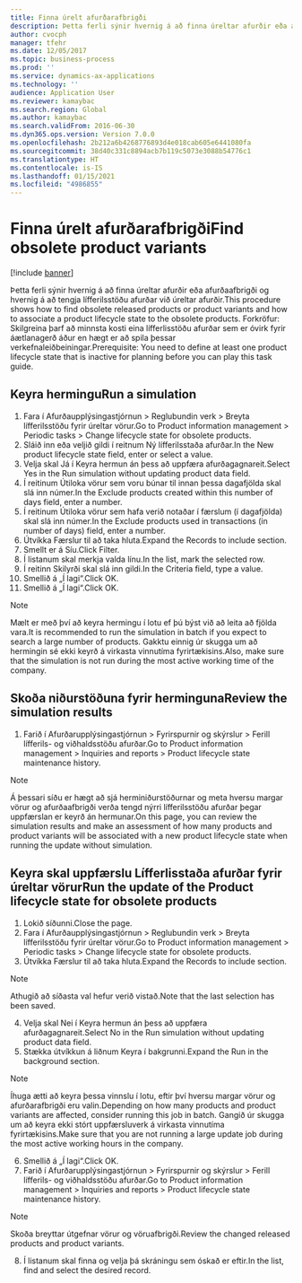 ```yaml
---
title: Finna úrelt afurðarafbrigði
description: Þetta ferli sýnir hvernig á að finna úreltar afurðir eða afurðaafbrigði og hvernig á að tengja lífferilsstöðu afurðar við úreltar afurðir.
author: cvocph
manager: tfehr
ms.date: 12/05/2017
ms.topic: business-process
ms.prod: ''
ms.service: dynamics-ax-applications
ms.technology: ''
audience: Application User
ms.reviewer: kamaybac
ms.search.region: Global
ms.author: kamaybac
ms.search.validFrom: 2016-06-30
ms.dyn365.ops.version: Version 7.0.0
ms.openlocfilehash: 2b212a6b4268776893d4e018cab605e6441080fa
ms.sourcegitcommit: 38d40c331c8894acb7b119c5073e3088b54776c1
ms.translationtype: HT
ms.contentlocale: is-IS
ms.lasthandoff: 01/15/2021
ms.locfileid: "4986855"
---
```

# <a name="find-obsolete-product-variants"></a><span data-ttu-id="2f4e9-103">Finna úrelt afurðarafbrigði</span><span class="sxs-lookup"><span data-stu-id="2f4e9-103">Find obsolete product variants</span></span> 

[!include [banner](../../includes/banner.md)]

<span data-ttu-id="2f4e9-104">Þetta ferli sýnir hvernig á að finna úreltar afurðir eða afurðaafbrigði og hvernig á að tengja lífferilsstöðu afurðar við úreltar afurðir.</span><span class="sxs-lookup"><span data-stu-id="2f4e9-104">This procedure shows how to find obsolete released products or product variants and how to associate a product lifecycle state to the obsolete products.</span></span> <span data-ttu-id="2f4e9-105">Forkröfur: Skilgreina þarf að minnsta kosti eina lífferlisstöðu afurðar sem er óvirk fyrir áætlanagerð áður en hægt er að spila þessar verkefnaleiðbeiningar.</span><span class="sxs-lookup"><span data-stu-id="2f4e9-105">Prerequisite: You need to define at least one product lifecycle state that is inactive for planning before you can play this task guide.</span></span>


## <a name="run-a-simulation"></a><span data-ttu-id="2f4e9-106">Keyra hermingu</span><span class="sxs-lookup"><span data-stu-id="2f4e9-106">Run a simulation</span></span>
1. <span data-ttu-id="2f4e9-107">Fara í Afurðaupplýsingastjórnun > Reglubundin verk > Breyta lífferilsstöðu fyrir úreltar vörur.</span><span class="sxs-lookup"><span data-stu-id="2f4e9-107">Go to Product information management > Periodic tasks > Change lifecycle state for obsolete products.</span></span>
2. <span data-ttu-id="2f4e9-108">Sláið inn eða veljið gildi í reitnum Ný lífferilsstaða afurðar.</span><span class="sxs-lookup"><span data-stu-id="2f4e9-108">In the New product lifecycle state field, enter or select a value.</span></span>
3. <span data-ttu-id="2f4e9-109">Velja skal Já í Keyra hermun án þess að uppfæra afurðagagnareit.</span><span class="sxs-lookup"><span data-stu-id="2f4e9-109">Select Yes in the Run simulation without updating product data field.</span></span>
4. <span data-ttu-id="2f4e9-110">Í reitinum Útiloka vörur sem voru búnar til innan þessa dagafjölda skal slá inn númer.</span><span class="sxs-lookup"><span data-stu-id="2f4e9-110">In the Exclude products created within this number of days field, enter a number.</span></span>
5. <span data-ttu-id="2f4e9-111">Í reitinum Útiloka vörur sem hafa verið notaðar í færslum (í dagafjölda) skal slá inn númer.</span><span class="sxs-lookup"><span data-stu-id="2f4e9-111">In the Exclude products used in transactions (in number of days) field, enter a number.</span></span>
6. <span data-ttu-id="2f4e9-112">Útvíkka Færslur til að taka hluta.</span><span class="sxs-lookup"><span data-stu-id="2f4e9-112">Expand the Records to include section.</span></span>
7. <span data-ttu-id="2f4e9-113">Smellt er á Síu.</span><span class="sxs-lookup"><span data-stu-id="2f4e9-113">Click Filter.</span></span>
8. <span data-ttu-id="2f4e9-114">Í listanum skal merkja valda línu.</span><span class="sxs-lookup"><span data-stu-id="2f4e9-114">In the list, mark the selected row.</span></span>
9. <span data-ttu-id="2f4e9-115">Í reitinn Skilyrði skal slá inn gildi.</span><span class="sxs-lookup"><span data-stu-id="2f4e9-115">In the Criteria field, type a value.</span></span>
10. <span data-ttu-id="2f4e9-116">Smellið á „Í lagi“.</span><span class="sxs-lookup"><span data-stu-id="2f4e9-116">Click OK.</span></span>
11. <span data-ttu-id="2f4e9-117">Smellið á „Í lagi“.</span><span class="sxs-lookup"><span data-stu-id="2f4e9-117">Click OK.</span></span>

> [!NOTE]
> <span data-ttu-id="2f4e9-118">Mælt er með því að keyra hermingu í lotu ef þú býst við að leita að fjölda vara.</span><span class="sxs-lookup"><span data-stu-id="2f4e9-118">It is recommended to run the simulation in batch if you expect to search a large number of products.</span></span> <span data-ttu-id="2f4e9-119">Gakktu einnig úr skugga um að hermingin sé ekki keyrð á virkasta vinnutíma fyrirtækisins.</span><span class="sxs-lookup"><span data-stu-id="2f4e9-119">Also, make sure that the simulation is not run during the most active working time of the company.</span></span>  

## <a name="review-the-simulation-results"></a><span data-ttu-id="2f4e9-120">Skoða niðurstöðuna fyrir herminguna</span><span class="sxs-lookup"><span data-stu-id="2f4e9-120">Review the simulation results</span></span>
1. <span data-ttu-id="2f4e9-121">Farið í Afurðarupplýsingastjórnun > Fyrirspurnir og skýrslur > Ferill lífferils- og viðhaldsstöðu afurðar.</span><span class="sxs-lookup"><span data-stu-id="2f4e9-121">Go to Product information management > Inquiries and reports > Product lifecycle state maintenance history.</span></span>
   
> [!NOTE]
> <span data-ttu-id="2f4e9-122">Á þessari síðu er hægt að sjá herminiðurstöðurnar og meta hversu margar vörur og afurðaafbrigði verða tengd nýrri lífferilsstöðu afurðar þegar uppfærslan er keyrð án hermunar.</span><span class="sxs-lookup"><span data-stu-id="2f4e9-122">On this page, you can review the simulation results and make an assessment of how many products and product variants will be associated with a new product lifecycle state when running the update without simulation.</span></span>  

## <a name="run-the-update-of-the-product-lifecycle-state-for-obsolete-products"></a><span data-ttu-id="2f4e9-123">Keyra skal uppfærslu Lífferlisstaða afurðar fyrir úreltar vörur</span><span class="sxs-lookup"><span data-stu-id="2f4e9-123">Run the update of the Product lifecycle state for obsolete products</span></span>
1. <span data-ttu-id="2f4e9-124">Lokið síðunni.</span><span class="sxs-lookup"><span data-stu-id="2f4e9-124">Close the page.</span></span>
2. <span data-ttu-id="2f4e9-125">Fara í Afurðaupplýsingastjórnun > Reglubundin verk > Breyta lífferilsstöðu fyrir úreltar vörur.</span><span class="sxs-lookup"><span data-stu-id="2f4e9-125">Go to Product information management > Periodic tasks > Change lifecycle state for obsolete products.</span></span>
3. <span data-ttu-id="2f4e9-126">Útvíkka Færslur til að taka hluta.</span><span class="sxs-lookup"><span data-stu-id="2f4e9-126">Expand the Records to include section.</span></span>

> [!NOTE]
> <span data-ttu-id="2f4e9-127">Athugið að síðasta val hefur verið vistað.</span><span class="sxs-lookup"><span data-stu-id="2f4e9-127">Note that the last selection has been saved.</span></span>  

4. <span data-ttu-id="2f4e9-128">Velja skal Nei í Keyra hermun án þess að uppfæra afurðagagnareit.</span><span class="sxs-lookup"><span data-stu-id="2f4e9-128">Select No in the Run simulation without updating product data field.</span></span>
5. <span data-ttu-id="2f4e9-129">Stækka útvíkkun á liðnum Keyra í bakgrunni.</span><span class="sxs-lookup"><span data-stu-id="2f4e9-129">Expand the Run in the background section.</span></span>

> [!NOTE]
> <span data-ttu-id="2f4e9-130">Íhuga ætti að keyra þessa vinnslu í lotu, eftir því hversu margar vörur og afurðarafbrigði eru valin.</span><span class="sxs-lookup"><span data-stu-id="2f4e9-130">Depending on how many products and product variants are affected, consider running this job in batch.</span></span> <span data-ttu-id="2f4e9-131">Gangið úr skugga um að keyra ekki stórt uppfærsluverk á virkasta vinnutíma fyrirtækisins.</span><span class="sxs-lookup"><span data-stu-id="2f4e9-131">Make sure that you are not running a large update job during the most active working hours in the company.</span></span>  

6. <span data-ttu-id="2f4e9-132">Smellið á „Í lagi“.</span><span class="sxs-lookup"><span data-stu-id="2f4e9-132">Click OK.</span></span>
7. <span data-ttu-id="2f4e9-133">Farið í Afurðarupplýsingastjórnun > Fyrirspurnir og skýrslur > Ferill lífferils- og viðhaldsstöðu afurðar.</span><span class="sxs-lookup"><span data-stu-id="2f4e9-133">Go to Product information management > Inquiries and reports > Product lifecycle state maintenance history.</span></span>

> [!NOTE]
> <span data-ttu-id="2f4e9-134">Skoða breyttar útgefnar vörur og vöruafbrigði.</span><span class="sxs-lookup"><span data-stu-id="2f4e9-134">Review the changed released products and product variants.</span></span>  

8. <span data-ttu-id="2f4e9-135">Í listanum skal finna og velja þá skráningu sem óskað er eftir.</span><span class="sxs-lookup"><span data-stu-id="2f4e9-135">In the list, find and select the desired record.</span></span>

